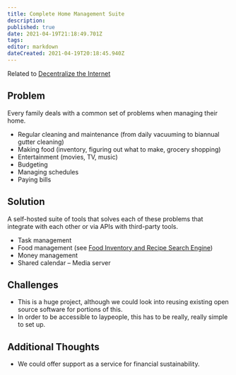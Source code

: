 ```yaml
---
title: Complete Home Management Suite
description: 
published: true
date: 2021-04-19T21:18:49.701Z
tags: 
editor: markdown
dateCreated: 2021-04-19T20:18:45.940Z
---
```


Related to [Decentralize the Internet](../goals/decentralize-internet)

## Problem
Every family deals with a common set of problems when managing their home.
- Regular cleaning and maintenance (from daily vacuuming to biannual gutter cleaning)
- Making food (inventory, figuring out what to make, grocery shopping)
- Entertainment (movies, TV, music)
- Budgeting
- Managing schedules
- Paying bills

## Solution
A self-hosted suite of tools that solves each of these problems that integrate with each other or via APIs with third-party tools.
- Task management
- Food management (see [Food Inventory and Recipe Search Engine](./recipe-search))
- Money management
- Shared calendar
– Media server

## Challenges
- This is a huge project, although we could look into reusing existing open source software for portions of this.
- In order to be accessible to laypeople, this has to be really, really simple to set up.

## Additional Thoughts
- We could offer support as a service for financial sustainability.

